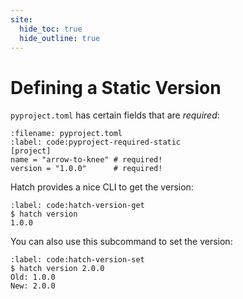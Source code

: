 ```yaml
---
site:
  hide_toc: true
  hide_outline: true
---
```


# Defining a Static Version

`pyproject.toml` has certain fields that are _required_:

```{code} toml
:filename: pyproject.toml
:label: code:pyproject-required-static
[project]
name = "arrow-to-knee" # required!
version = "1.0.0"      # required!
```

Hatch provides a nice CLI to get the version:

```{code} shell
:label: code:hatch-version-get
$ hatch version
1.0.0
```

You can also use this subcommand to set the version:

```{code} shell
:label: code:hatch-version-set
$ hatch version 2.0.0
Old: 1.0.0
New: 2.0.0
```
